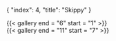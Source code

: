{
  "index": 4,
  "title": "Skippy"
}

<div
  w-flex = "~ wrap"
  w-gap = "5"
  w-w = "full">
  <div
    w-w = "full md:gap2">
    {{< gallery end = "6" start = "1" >}}
  </div>
  <div
    w-position = "relative"
    w-w = "full md:gap2">
    {{< gallery end = "11" start = "7" >}}
    <div
      w-position = "absolute left-1/2 top-0"
      w-transform = "~ -translate-x-1/2"
      w-w = "3/4"
      w-z = "1">
      <img
        alt = ""
        src = "/projects/skippy/assets/img12-low.png"
        data-lazy = "/projects/skippy/assets/img12.png"
        w-object = "cover"
        w-transition = "duration-250 ease-in-out filter"
        w-w = "full"/>
    </div>
  </div>
</div>